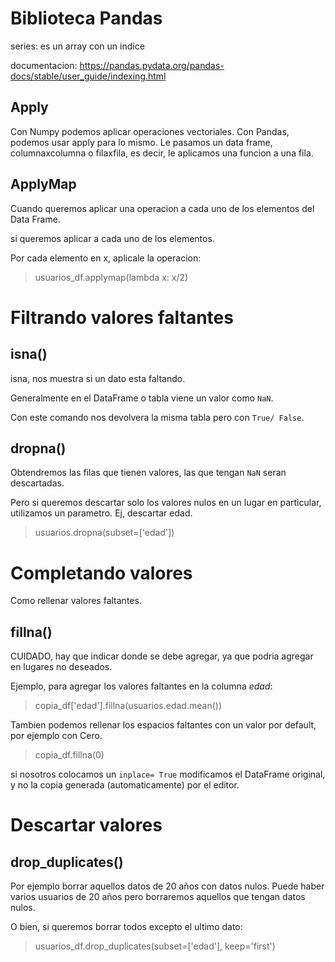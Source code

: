 # Biblioteca Pandas

series: es un array con un indice

documentacion:
https://pandas.pydata.org/pandas-docs/stable/user_guide/indexing.html



## Apply

Con Numpy podemos aplicar operaciones vectoriales.
Con Pandas, podemos usar apply para lo mismo.
Le pasamos un data frame, columnaxcolumna o filaxfila, es decir, le aplicamos una funcion a una fila.


## ApplyMap

Cuando queremos aplicar una operacion a cada uno de los elementos del Data Frame.


si queremos aplicar a cada uno de los elementos.

Por cada elemento  en x, aplicale la operacion:

> usuarios_df.applymap(lambda x: x/2)


# Filtrando valores faltantes

## isna()

isna, nos muestra si un dato esta faltando.

Generalmente en el DataFrame o tabla viene un valor como `NaN`.

Con este comando nos devolvera la misma tabla pero con `True/ False`.


## dropna()

Obtendremos las filas que tienen valores, las que tengan `NaN` seran descartadas.


Pero si queremos descartar solo los valores nulos en un lugar en particular, utilizamos un parametro.
Ej, descartar edad.

> usuarios.dropna(subset=['edad'])



# Completando valores

Como rellenar valores faltantes.


## fillna()

CUIDADO, hay que indicar donde se debe agregar, ya que podria agregar en lugares no deseados.

Ejemplo, para agregar los valores faltantes en la columna *edad*:

> copia_df['edad'].fillna(usuarios.edad.mean())


Tambien podemos rellenar los espacios faltantes con un valor por default, por ejemplo con Cero.

> copia_df.fillna(0)


si nosotros colocamos un `inplace= True` modificamos el DataFrame original, y no la copia generada (automaticamente) por el editor.



# Descartar valores

## drop_duplicates()

Por ejemplo borrar aquellos datos de 20 años con datos nulos.
Puede haber varios usuarios de 20 años pero borraremos aquellos que tengan datos nulos.

O bien, si queremos borrar todos excepto el ultimo dato:

> usuarios_df.drop_duplicates(subset=['edad'], keep='first')














